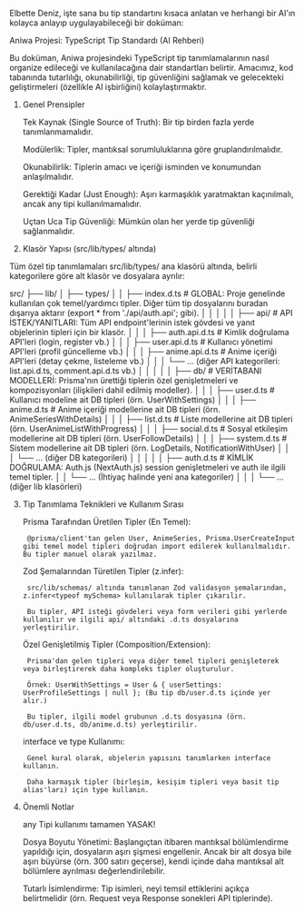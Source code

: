 Elbette Deniz, işte sana bu tip standartını kısaca anlatan ve herhangi bir AI'ın kolayca anlayıp uygulayabileceği bir doküman:

Aniwa Projesi: TypeScript Tip Standardı (AI Rehberi)

Bu doküman, Aniwa projesindeki TypeScript tip tanımlamalarının nasıl organize edileceği ve kullanılacağına dair standartları belirtir. Amacımız, kod tabanında tutarlılığı, okunabilirliği, tip güvenliğini sağlamak ve gelecekteki geliştirmeleri (özellikle AI işbirliğini) kolaylaştırmaktır.

1. Genel Prensipler

    Tek Kaynak (Single Source of Truth): Bir tip birden fazla yerde tanımlanmamalıdır.

    Modülerlik: Tipler, mantıksal sorumluluklarına göre gruplandırılmalıdır.

    Okunabilirlik: Tiplerin amacı ve içeriği isminden ve konumundan anlaşılmalıdır.

    Gerektiği Kadar (Just Enough): Aşırı karmaşıklık yaratmaktan kaçınılmalı, ancak any tipi kullanılmamalıdır.

    Uçtan Uca Tip Güvenliği: Mümkün olan her yerde tip güvenliği sağlanmalıdır.

2. Klasör Yapısı (src/lib/types/ altında)

Tüm özel tip tanımlamaları src/lib/types/ ana klasörü altında, belirli kategorilere göre alt klasör ve dosyalara ayrılır:

src/
├── lib/
│   ├── types/
│   │   ├── index.d.ts          # GLOBAL: Proje genelinde kullanılan çok temel/yardımcı tipler. Diğer tüm tip dosyalarını buradan dışarıya aktarır (export * from './api/auth.api'; gibi).
│   │   │
│   │   ├── api/                # API İSTEK/YANITLARI: Tüm API endpoint'lerinin istek gövdesi ve yanıt objelerinin tipleri için bir klasör.
│   │   │   ├── auth.api.d.ts   # Kimlik doğrulama API'leri (login, register vb.)
│   │   │   ├── user.api.d.ts   # Kullanıcı yönetimi API'leri (profil güncelleme vb.)
│   │   │   ├── anime.api.d.ts  # Anime içeriği API'leri (detay çekme, listeleme vb.)
│   │   │   └── ... (diğer API kategorileri: list.api.d.ts, comment.api.d.ts vb.)
│   │   │
│   │   ├── db/                 # VERİTABANI MODELLERİ: Prisma'nın ürettiği tiplerin özel genişletmeleri ve kompozisyonları (ilişkileri dahil edilmiş modeller).
│   │   │   ├── user.d.ts       # Kullanıcı modeline ait DB tipleri (örn. UserWithSettings)
│   │   │   ├── anime.d.ts      # Anime içeriği modellerine ait DB tipleri (örn. AnimeSeriesWithDetails)
│   │   │   ├── list.d.ts       # Liste modellerine ait DB tipleri (örn. UserAnimeListWithProgress)
│   │   │   ├── social.d.ts     # Sosyal etkileşim modellerine ait DB tipleri (örn. UserFollowDetails)
│   │   │   ├── system.d.ts     # Sistem modellerine ait DB tipleri (örn. LogDetails, NotificationWithUser)
│   │   │   └── ... (diğer DB kategorileri)
│   │   │
│   │   ├── auth.d.ts           # KİMLİK DOĞRULAMA: Auth.js (NextAuth.js) session genişletmeleri ve auth ile ilgili temel tipler.
│   │   └── ... (İhtiyaç halinde yeni ana kategoriler)
│   │
│   └── ... (diğer lib klasörleri)

3. Tip Tanımlama Teknikleri ve Kullanım Sırası

    Prisma Tarafından Üretilen Tipler (En Temel):

        @prisma/client'tan gelen User, AnimeSeries, Prisma.UserCreateInput gibi temel model tipleri doğrudan import edilerek kullanılmalıdır. Bu tipler manuel olarak yazılmaz.

    Zod Şemalarından Türetilen Tipler (z.infer):

        src/lib/schemas/ altında tanımlanan Zod validasyon şemalarından, z.infer<typeof mySchema> kullanılarak tipler çıkarılır.

        Bu tipler, API isteği gövdeleri veya form verileri gibi yerlerde kullanılır ve ilgili api/ altındaki .d.ts dosyalarına yerleştirilir.

    Özel Genişletilmiş Tipler (Composition/Extension):

        Prisma'dan gelen tipleri veya diğer temel tipleri genişleterek veya birleştirerek daha kompleks tipler oluşturulur.

        Örnek: UserWithSettings = User & { userSettings: UserProfileSettings | null }; (Bu tip db/user.d.ts içinde yer alır.)

        Bu tipler, ilgili model grubunun .d.ts dosyasına (örn. db/user.d.ts, db/anime.d.ts) yerleştirilir.

    interface ve type Kullanımı:

        Genel kural olarak, objelerin yapısını tanımlarken interface kullanın.

        Daha karmaşık tipler (birleşim, kesişim tipleri veya basit tip alias'ları) için type kullanın.

4. Önemli Notlar

    any Tipi kullanımı tamamen YASAK!

    Dosya Boyutu Yönetimi: Başlangıçtan itibaren mantıksal bölümlendirme yapıldığı için, dosyaların aşırı şişmesi engellenir. Ancak bir alt dosya bile aşırı büyürse (örn. 300 satırı geçerse), kendi içinde daha mantıksal alt bölümlere ayrılması değerlendirilebilir.

    Tutarlı İsimlendirme: Tip isimleri, neyi temsil ettiklerini açıkça belirtmelidir (örn. Request veya Response sonekleri API tiplerinde).